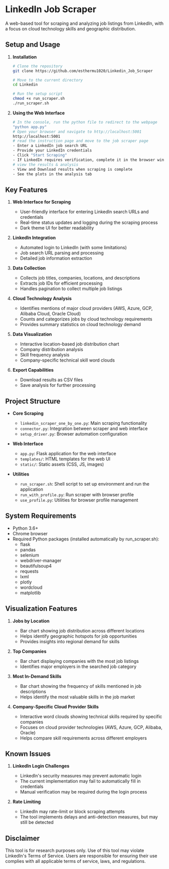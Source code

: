 # LinkedIn Job Scraper

A web-based tool for scraping and analyzing job listings from LinkedIn, with a focus on cloud technology skills and geographic distribution.

## Setup and Usage

1. **Installation**
   ```bash
   # Clone the repository
   git clone https://github.com/esthermu1020/Linkedin_Job_Scraper

   # Move to the current directory
   cd Linkedin

   # Run the setup script
   chmod +x run_scraper.sh
   ./run_scraper.sh
   ```

2. **Using the Web Interface**
   ```bash
   # In the console, run the python file to redirect to the webpage
   "python app.py"
   # Open your browser and navigate to http://localhost:5001
   http://localhost:5001
   # read the instruction page and move to the job scraper page
   - Enter a LinkedIn job search URL
   - Provide your LinkedIn credentials
   - Click "Start Scraping"
   - If LinkedIn requires verification, complete it in the browser window
   # view the results & analysis
   - View and Download results when scraping is complete
   - See the plots in the analysis tab
   ```

## Key Features

1. **Web Interface for Scraping**
   - User-friendly interface for entering LinkedIn search URLs and credentials
   - Real-time status updates and logging during the scraping process
   - Dark theme UI for better readability

2. **LinkedIn Integration**
   - Automated login to LinkedIn (with some limitations)
   - Job search URL parsing and processing
   - Detailed job information extraction

3. **Data Collection**
   - Collects job titles, companies, locations, and descriptions
   - Extracts job IDs for efficient processing
   - Handles pagination to collect multiple job listings

4. **Cloud Technology Analysis**
   - Identifies mentions of major cloud providers (AWS, Azure, GCP, Alibaba Cloud, Oracle Cloud)
   - Counts and categorizes jobs by cloud technology requirements
   - Provides summary statistics on cloud technology demand

5. **Data Visualization**
   - Interactive location-based job distribution chart
   - Company distribution analysis
   - Skill frequency analysis
   - Company-specific technical skill word clouds

6. **Export Capabilities**
   - Download results as CSV files
   - Save analysis for further processing

## Project Structure

- **Core Scraping**
  - `linkedin_scraper_one_by_one.py`: Main scraping functionality
  - `connector.py`: Integration between scraper and web interface
  - `setup_driver.py`: Browser automation configuration

- **Web Interface**
  - `app.py`: Flask application for the web interface
  - `templates/`: HTML templates for the web UI
  - `static/`: Static assets (CSS, JS, images)

- **Utilities**
  - `run_scraper.sh`: Shell script to set up environment and run the application
  - `run_with_profile.py`: Run scraper with browser profile
  - `use_profile.py`: Utilities for browser profile management

## System Requirements

- Python 3.6+
- Chrome browser
- Required Python packages (installed automatically by run_scraper.sh):
  - flask
  - pandas
  - selenium
  - webdriver-manager
  - beautifulsoup4
  - requests
  - lxml
  - plotly
  - wordcloud
  - matplotlib
  

## Visualization Features

1. **Jobs by Location**
   - Bar chart showing job distribution across different locations
   - Helps identify geographic hotspots for job opportunities
   - Provides insights into regional demand for skills

2. **Top Companies**
   - Bar chart displaying companies with the most job listings
   - Identifies major employers in the searched job category

3. **Most In-Demand Skills**
   - Bar chart showing the frequency of skills mentioned in job descriptions
   - Helps identify the most valuable skills in the job market

4. **Company-Specific Cloud Provider Skills**
   - Interactive word clouds showing technical skills required by specific companies
   - Focuses on cloud provider technologies (AWS, Azure, GCP, Alibaba, Oracle)
   - Helps compare skill requirements across different employers

## Known Issues

1. **LinkedIn Login Challenges**
   - LinkedIn's security measures may prevent automatic login
   - The current implementation may fail to automatically fill in credentials
   - Manual verification may be required during the login process

2. **Rate Limiting**
   - LinkedIn may rate-limit or block scraping attempts
   - The tool implements delays and anti-detection measures, but may still be detected

## Disclaimer

This tool is for research purposes only. Use of this tool may violate LinkedIn's Terms of Service. Users are responsible for ensuring their use complies with all applicable terms of service, laws, and regulations.
